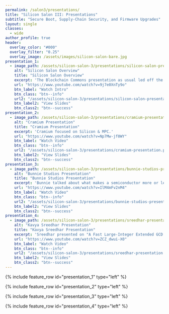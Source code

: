 ```yaml
---
permalink: /salon3/presentations/
title: "Silicon Salon III: Presentations"
subtitle: "Secure Boot, Supply-Chain Security, and Firmware Upgrades"
layout: single
classes:
  - wide
author_profile: true
header:
  overlay_color: "#000"
  overlay_filter: "0.25"
  overlay_image: /assets/images/silicon-salon-bare.jpg
presentation_1:
  - image_path: /assets/silicon-salon-3/presentations/silicon-salon-presentation.jpg
    alt: "Silicon Salon Overview"
    title: "Silicon Salon Overview"
    excerpt: 'The Blockchain Commons presentation as usual led off the day.'
    url: "https://www.youtube.com/watch?v=9j7e0XnTy9o"
    btn_label: "Watch Intro"
    btn_class: "btn--info"
    url2: "/assets/silicon-salon-3/presentations/silicon-salon-presentation.pdf"
    btn_label2: "View Slides"
    btn_class2: "btn--success"
presentation_2:
  - image_path: /assets/silicon-salon-3/presentations/cramium-presentation.jpg
    alt: "Cramium Presentation"
    title: "Cramium Presentation"
    excerpt: 'Cramium focused on Silicon & MPC.'
    url: "https://www.youtube.com/watch?v=Np7Mw-jf0WY"
    btn_label: "Watch Video"
    btn_class: "btn--info"
    url2: "/assets/silicon-salon-3/presentations/cramium-presentation.pdf"
    btn_label2: "View Slides"
    btn_class2: "btn--success"
presentation_3:
  - image_path: /assets/silicon-salon-3/presentations/bunnie-studios-presentation.jpg
    alt: "Bunnie Studios Presentation"
    title: "Bunnie Studios Presentation"
    excerpt: 'Bunnie talked about what makes a semiconductor more or less open.'
    url: "https://www.youtube.com/watch?v=IlM4mFv2nM4"
    btn_label: "Watch Video"
    btn_class: "btn--info"
    url2: "/assets/silicon-salon-3/presentations/bunnie-studios-presentation.pdf"
    btn_label2: "View Slides"
    btn_class2: "btn--success"
presentation_4:
  - image_path: /assets/silicon-salon-3/presentations/sreedhar-presentation.jpg
    alt: "Kavya Sreedhar Presentation"
    title: "Kavya Sreedhar Presentation"
    excerpt: 'Sreedhar presented on "A Fast Large-Integer Extended GCD Algorithm" (and hardware design).'
    url: "https://www.youtube.com/watch?v=ZCZ_dwui-X0"
    btn_label: "Watch Video"
    btn_class: "btn--info"
    url2: "/assets/silicon-salon-3/presentations/sreedhar-presentation.pdf"
    btn_label2: "View Slides"
    btn_class2: "btn--success"
---
```


{% include feature_row id="presentation_1" type="left" %}

{% include feature_row id="presentation_2" type="left" %}

{% include feature_row id="presentation_3" type="left" %}

{% include feature_row id="presentation_4" type="left" %}

